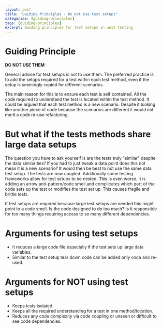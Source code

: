 ```yaml
---
layout: post
title: "Guiding Principles - Do not use test setups"
categories: [guiding-principles]
tags: [guiding-principles]
excerpt: Guiding principles for test setups in unit testing
---
```


# Guiding Principle

**DO NOT USE THEM**

General advise for test setups is not to use them. The preferred practice is to add the setups required for a test within each test method, even if the setup is seemingly copied for different scenarios.

The main reason for this is to ensure each test is self contained. All the code required to understand the test is located within the test method. It could be argued that each test method is a new scenario. Despite it looking like another piece of code because the scenarios are different it would not merit a code re-use refactoring.

# But what if the tests methods share large data setups

The question you have to ask yourself is are the tests truly "similar" despite the data similarities? If you had to just tweak a data point does this not mean it is a new scenario? It would then be best to not use the same data test setup. The tests are now coupled. Additionally some testing frameworks allow for test setups to be nested. This is even worse. It is adding an arrow anti-pattern/code smell and complicates which part of the code sets up the test or modifies the test set up. This causes fragile and brittle tests.

If test setups are required because large test setups are needed this might point to a code smell. Is the code designed to do too much? Is it responsible for too many things requiring access to so many different dependencies.

# Arguments for using test setups
- It reduces a large code file especially if the test sets up large data variables.
- Similar to the test setup tear down code can be added only once and re-used.

# Arguments for **NOT** using test setups
- Keeps tests isolated.
- Keeps all the required understanding for a test in one method/location.
- Reduces any code complexity via code coupling or unseen or difficult to see code dependencies.